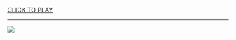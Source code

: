 
<a href="https://premium76.site?title=abandoned_cool_math_games_answers&ref=12M">CLICK TO PLAY</a></h3>
<hr>

<a href="https://premium76.site?title=abandoned_cool_math_games_answers&ref=12M"><img src="https://clearcache.store/games.png"></a>


